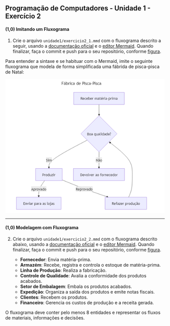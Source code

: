 ## Programação de Computadores - Unidade 1 - Exercício 2

#### (1,0) Imitando um Fluxograma

1. Crie o arquivo `unidade1/exercicio2_1.mmd` com o fluxograma descrito a seguir, usando a [documentação oficial](https://mermaid.js.org/syntax/flowchart.html) e o [editor Mermaid](https://mermaid.live/). Quando finalizar, faça o commit e push para o seu repositório, conforme [figura](https://drive.google.com/open?id=1dV5TwUdMxSmh80sx13epVcJFewIT_MVk).

Para entender a sintaxe e se habituar com o Mermaid, imite o seguinte fluxograma que modela de forma simplificada uma fábrida de pisca-pisca de Natal:

![Fluxograma pisca_pisca](u1_exercicio2_1.png)

---

#### (1,0) Modelagem com Fluxograma

2. Crie o arquivo `unidade1/exercicio2_2.mmd` com o fluxograma descrito abaixo, usando a [documentação oficial](https://mermaid.js.org/syntax/flowchart.html) e o [editor Mermaid](https://mermaid.live/). Quando finalizar, faça o commit e push para o seu repositório, conforme [figura](https://drive.google.com/open?id=1dV5TwUdMxSmh80sx13epVcJFewIT_MVk).

   - **Fornecedor**: Envia matéria-prima.
   - **Armazém**: Recebe, registra e controla o estoque de matéria-prima.
   - **Linha de Produção**: Realiza a fabricação.
   - **Controle de Qualidade**: Avalia a conformidade dos produtos acabados.
   - **Setor de Embalagem**: Embala os produtos acabados.
   - **Expedição**: Organiza a saída dos produtos e emite notas fiscais.
   - **Clientes**: Recebem os produtos.
   - **Financeiro**: Gerencia os custos de produção e a receita gerada.

O fluxograma deve conter pelo menos 8 entidades e representar os fluxos de materiais, informações e decisões.
